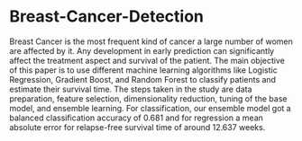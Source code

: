 # Breast-Cancer-Detection
Breast Cancer is the most frequent kind of cancer a large number of women are affected by it. Any development in early prediction can significantly affect the treatment aspect and survival of the patient. The main objective of this paper is to use different machine learning algorithms like Logistic Regression, Gradient Boost, and Random Forest to classify patients and estimate their survival time. The steps taken in the study are data preparation, feature selection, dimensionality reduction, tuning of the base model, and ensemble learning. For classification, our ensemble model got a balanced classification accuracy of 0.681 and for regression a mean absolute error for relapse-free survival time of around 12.637 weeks.
